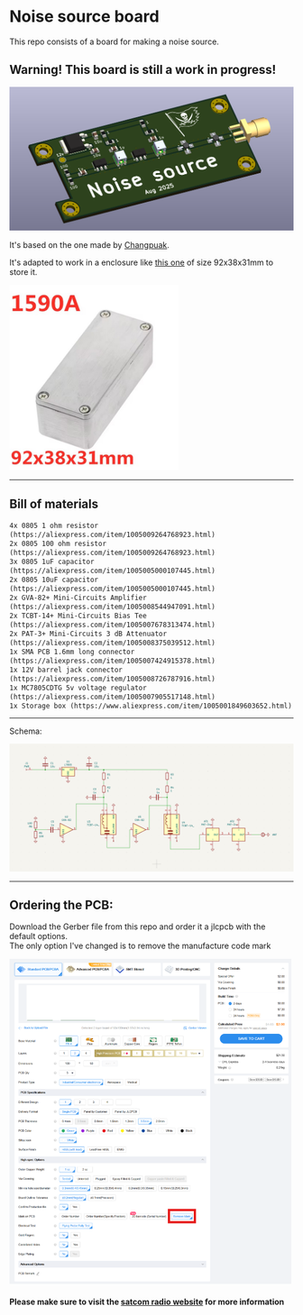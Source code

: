 # Noise source board

This repo consists of a board for making a noise source. 

## Warning! This board is still a work in progress!

<img src="./img/render.png" alt="render" width="600"/>

It's based on the one made by [Changpuak](https://www.changpuak.ch/electronics/Noise-Source-with-2xGVA82-15dB.php).

It's adapted to work in a enclosure like [this one](https://www.aliexpress.com/item/1005001849603652.html) of size 92x38x31mm to store it.

<img src="./img/box.jpg" alt="box" width="300"/>

------------------------

## Bill of materials

```
4x 0805 1 ohm resistor (https://aliexpress.com/item/1005009264768923.html)
2x 0805 100 ohm resistor (https://aliexpress.com/item/1005009264768923.html)
3x 0805 1uF capacitor (https://aliexpress.com/item/1005005000107445.html)
2x 0805 10uF capacitor (https://aliexpress.com/item/1005005000107445.html)
2x GVA-82+ Mini-Circuits Amplifier (https://aliexpress.com/item/1005008544947091.html)
2x TCBT-14+ Mini-Circuits Bias Tee (https://aliexpress.com/item/1005007678313474.html)
2x PAT-3+ Mini-Circuits 3 dB Attenuator (https://aliexpress.com/item/1005008375039512.html)
1x SMA PCB 1.6mm long connector (https://aliexpress.com/item/1005007424915378.html)
1x 12V barrel jack connector (https://aliexpress.com/item/1005008726787916.html)
1x MC7805CDTG 5v voltage regulator (https://aliexpress.com/item/1005007905517148.html)
1x Storage box (https://www.aliexpress.com/item/1005001849603652.html)
```

------------------------

Schema:

<img src="./img/schema.png" alt="schema" width="600"/>

------------------------

## Ordering the PCB:

Download the Gerber file from this repo and order it a jlcpcb with the default options.  
The only option I've changed is to remove the manufacture code mark

<img src="./img/jlcpcb.png" alt="jlcpcb" width="500"/>

#### Please make sure to visit the [satcom radio website](https://satcomradio.github.io/) for more information